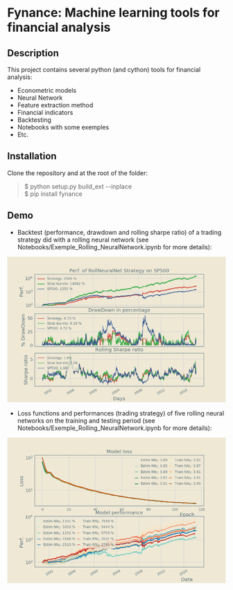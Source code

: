 # Fynance: Machine learning tools for financial analysis 

## Description

This project contains several python (and cython) tools for financial analysis:
- Econometric models
- Neural Network
- Feature extraction method
- Financial indicators
- Backtesting
- Notebooks with some exemples
- Etc.

## Installation

Clone the repository and at the root of the folder:

> $ python setup.py build_ext --inplace   
> $ pip install fynance   

## Demo

- Backtest (performance, drawdown and rolling sharpe ratio) of a trading strategy did with a rolling neural network (see Notebooks/Exemple_Rolling_NeuralNetwork.ipynb for more details):

![backtest_RollNeuralNet](https://github.com/ArthurBernard/Fynance/blob/master/pictures/backtest_RollNeuralNet.png)

- Loss functions and performances (trading strategy) of five rolling neural networks on the training and testing period (see Notebooks/Exemple_Rolling_NeuralNetwork.ipynb for more details):

![loss_RollNeuralNet](https://github.com/ArthurBernard/Fynance/blob/master/pictures/loss_RollNeuralNet.png)